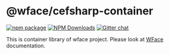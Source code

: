 # @wface/cefsharp-container

[![npm package](https://img.shields.io/npm/v/@wface/cefsharp-container/latest.svg)](https://www.npmjs.com/package/@wface/cefsharp-container)
[![NPM Downloads](https://img.shields.io/npm/dt/@wface/cefsharp-container.svg?style=flat)](https://npmcharts.com/compare/@wface/cefsharp-container?minimal=true)
[![Gitter chat](https://badges.gitter.im/gitterHQ/gitter.png)](https://gitter.im/wface-im/community)

This is container library of wface project. Please look at [WFace](http://wface.digiturk.io) documentation. 
